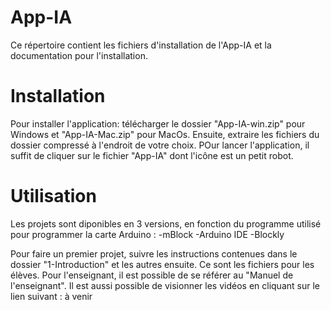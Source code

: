 # App-IA
Ce répertoire contient les fichiers d'installation de l'App-IA et la documentation pour l'installation. 

# Installation 
 
 Pour installer l'application: télécharger le dossier "App-IA-win.zip" pour Windows et "App-IA-Mac.zip" pour MacOs. Ensuite, extraire les fichiers du dossier compressé à l'endroit de votre choix.
 POur lancer l'application, il suffit de cliquer sur le fichier "App-IA" dont l'icône est un petit robot.
 
 
 # Utilisation
 Les projets sont diponibles en 3 versions, en fonction du programme utilisé pour programmer la carte Arduino :
 -mBlock 
 -Arduino IDE
 -Blockly
 
Pour faire un premier projet, suivre les instructions contenues dans le dossier "1-Introduction" et les autres ensuite. Ce sont les fichiers pour les élèves. Pour l'enseignant, il est possible de se référer au "Manuel de l'enseignant".
Il est aussi possible de visionner les vidéos en cliquant sur le lien suivant :  à venir
  
 
